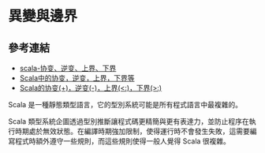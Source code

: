 # 異變與邊界

## 參考連結
- [scala-协变、逆变、上界、下界](http://www.cnblogs.com/jacksu-tencent/p/4979666.html)
- [Scala中的协变，逆变，上界，下界等](http://www.tuicool.com/articles/uYvyAbB)
- [Scala的协变(+)，逆变(-)，上界(<:)，下界(>:)](http://my.oschina.net/xinxingegeya/blog/486671)

Scala 是一種靜態類型語言，它的型別系統可能是所有程式語言中最複雜的。

Scala 類型系統企圖透過型別推斷讓程式碼更精簡與更有表達力，並防止程序在執行時期處於無效狀態。在編譯時期強加限制，使得運行時不會發生失敗，這需要編寫程式時額外遵守一些規則，而這些規則使得一般人覺得 Scala 很複雜。
